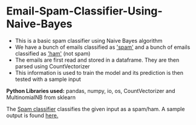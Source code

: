 # Email-Spam-Classifier-Using-Naive-Bayes

* This is a basic spam classifier using Naive Bayes algorithm
* We have a bunch of emails classified as ['spam'](https://github.com/Surya-Murali/Email-Spam-Classifier-Using-Naive-Bayes/tree/master/emails/spam)
and a bunch of emails classified as ['ham'](https://github.com/Surya-Murali/Email-Spam-Classifier-Using-Naive-Bayes/tree/master/emails/ham)
(not spam)
* The emails are first read and stored in a dataframe. They are then parsed using CountVectorizer
* This information is used to train the model and its prediction is then tested with a sample input

**Python Libraries used:** pandas, numpy, io, os, CountVectorizer and MultinomialNB from sklearn

The [Spam classifier](https://github.com/Surya-Murali/Email-Spam-Classifier-Using-Naive-Bayes/blob/master/SpamClassifier.py) classifies the given input as a spam/ham. A sample output is found [here.](https://github.com/Surya-Murali/Email-Spam-Classifier-Using-Naive-Bayes/blob/master/SpamClassifierOutput.txt)
